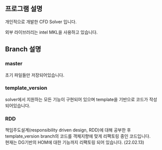 ## 프로그램 설명
개인적으로 개발한 CFD Solver 입니다.

외부 라이브러리는 intel MKL을 사용하고 있습니다.


## Branch 설명
### master
초기 파일들만 저장되어있습니다.

### template_version
solver에서 지원하는 모든 기능이 구현되어 있으며 template을 기반으로 코드가 작성되어있습니다.

### RDD
책임주도설계(responsibility driven design, RDD)에 대해 공부한 후 template_version branch의 코드를 객체지향에 맞게 리팩토링 중인 코드입니다.  
현재는 DG기반의 HOM에 대한 기능까지 리팩토링 되어 있습니다. (22.02.13)
